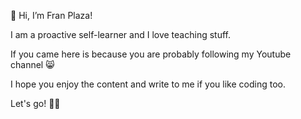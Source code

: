 👋 Hi, I’m Fran Plaza!

I am a proactive self-learner and I love teaching stuff. 

If you came here is because you are probably following my Youtube channel 😸 

I hope you enjoy the content and write to me if you like coding too.

Let's go! 🚀🚀
